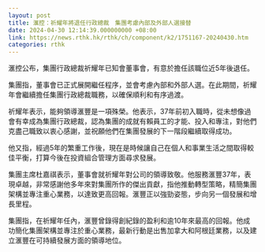 ```yaml
---
layout: post
title: 滙控：祈耀年將退任行政總裁　集團考慮內部及外部人選接替
date: 2024-04-30 12:14:39.000000000 +08:00
link: https://news.rthk.hk/rthk/ch/component/k2/1751167-20240430.htm
categories: rthk
---
```


滙控公布，集團行政總裁祈耀年已知會董事會，有意於擔任該職位近5年後退任。

集團指，董事會已正式展開繼任程序，並會考慮內部和外部人選。在此期間，祈耀年會繼續擔任集團行政總裁職務，以確保順利和有序過渡。

祈耀年表示，能夠領導滙豐是一項殊榮。他表示，37年前初入職時，從未想像過會有幸成為集團行政總裁，認為集團的成就有賴員工的才能、投入和專注，對他們克盡己職致以衷心感謝，並祝願他們在集團發展的下一階段繼續取得成功。

他又指，經過5年的繁重工作後，現在是時候讓自己在個人和事業生活之間取得較佳平衡，打算今後在投資組合管理方面尋求發展。

集團主席杜嘉祺表示，董事會就祈耀年對公司的領導致敬。他服務滙豐37年，表現卓越，非常感謝他多年來對集團所作的傑出貢獻，指他推動轉型策略，精簡集團架構並專注重心業務，以達致更高回報。滙豐正以強勁姿態，步向另一個發展和增長里程。

集團指，在祈耀年任內，滙豐曾錄得創紀錄的盈利和逾10年來最高的回報。他成功簡化集團架構並專注於重心業務，最新行動是出售加拿大和阿根廷業務，以及建立滙豐在可持續發展方面的領導地位。
